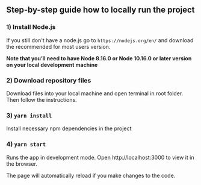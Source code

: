 ## Step-by-step guide how to locally run the project

### 1) Install Node.js

If you still don't have a node.js go to `https://nodejs.org/en/` and download the recommended for most users version.

**Note that you’ll need to have Node 8.16.0 or Node 10.16.0 or later version on your local development machine**

### 2) Download repository files

Download files into your local machine and open terminal in root folder. Then follow the instructions.

### 3) `yarn install`

Install necessary npm dependencies in the project

### 4) `yarn start`

Runs the app in development mode.
Open http://localhost:3000 to view it in the browser.

The page will automatically reload if you make changes to the code.